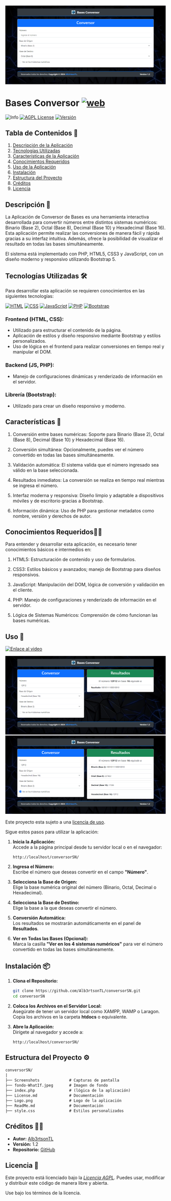 <img src="Screenshots/Screenshot-BasesConversor-Localhost.png" alt="Logo con nombre"><br>

# Bases Conversor [![web](https://img.shields.io/badge/web-red)](https://basesconversor.rf.gd)

![Info](https://img.shields.io/badge/type-Homework-white) 
[![AGPL License](https://img.shields.io/badge/License-AGLP-blue.svg)](https://opensource.org/licenses/MIT)
[![Versión](https://img.shields.io/badge/Versi%C3%B3n-1.2-green)](https://github.com/Alb3rtsonTL/conversorSN)


## Tabla de Contenidos 📑
1. [Descripción de la Aplicación](#descripción-📑)
2. [Tecnologías Utilizadas](#tecnologías-utilizadas-🛠)
3. [Características de la Aplicación](#características-🎯)
4. [Conocimientos Requeridos](#conocimientos-requeridos🙇🏻)
5. [Uso de la Aplicación](#uso-🧩)
6. [Instalación](#instalación-📦)
7. [Estructura del Proyecto](#estructura-del-proyecto-⚙)
8. [Créditos](#créditos-👨‍💼)
9. [Licencia](#licencia-📖)


## Descripción 📑

La Aplicación de Conversor de Bases es una herramienta interactiva desarrollada para convertir números entre distintos sistemas numéricos: Binario (Base 2), Octal (Base 8), Decimal (Base 10) y Hexadecimal (Base 16). Esta aplicación permite realizar las conversiones de manera fácil y rápida gracias a su interfaz intuitiva. Además, ofrece la posibilidad de visualizar el resultado en todas las bases simultáneamente.

El sistema está implementado con PHP, HTML5, CSS3 y JavaScript, con un diseño moderno y responsivo utilizando Bootstrap 5.


## Tecnologías Utilizadas 🛠

Para desarrollar esta aplicación se requieren conocimientos en las siguientes tecnologías:

<!-- Iconos sacados de: https://github.com/hendrasob/badges/blob/master/README.md , https://github.com/Ileriayo/markdown-badges , https://ileriayo.github.io/markdown-badges/ y https://github.com/alexandresanlim/Badges4-README.md-Profile -->

[![HTML](https://img.shields.io/badge/HTML5-E34F26?style=for-the-badge&logo=html5&logoColor=white)](https://es.wikipedia.org/wiki/HTML5)
[![CSS](https://img.shields.io/badge/CSS3-1572B6?style=for-the-badge&logo=css3&logoColor=white)](https://es.wikipedia.org/wiki/CSS)
[![JavaScript](https://img.shields.io/badge/JavaScript-323330?style=for-the-badge&logo=javascript&logoColor=F7DF1E)](https://es.wikipedia.org/wiki/JavaScript)
[![PHP](https://img.shields.io/badge/PHP-777BB4?style=for-the-badge&logo=php&logoColor=white)](https://es.wikipedia.org/wiki/PHP)
[![Bootstrap](https://img.shields.io/badge/Bootstrap-563D7C?style=for-the-badge&logo=bootstrap&logoColor=white)](https://getbootstrap.com)

### Frontend (HTML, CSS):
- Utilizado para estructurar el contenido de la página.
- Aplicación de estilos y diseño responsivo mediante Bootstrap y estilos personalizados.
- Uso de lógica en el frontend para realizar conversiones en tiempo real y manipular el DOM.

### Backend (JS, PHP):
- Manejo de configuraciones dinámicas y renderizado de información en el servidor.

### Librería (Bootstrap):
- Utilizado para crear un diseño responsivo y moderno.


## Características 🎯

1. Conversión entre bases numéricas: Soporte para Binario (Base 2), Octal (Base 8), Decimal (Base 10) y Hexadecimal (Base 16).

2. Conversión simultánea: Opcionalmente, puedes ver el número convertido en todas las bases simultáneamente.

3. Validación automática: El sistema valida que el número ingresado sea válido en la base seleccionada.

4. Resultados inmediatos: La conversión se realiza en tiempo real mientras se ingresa el número.

5. Interfaz moderna y responsiva: Diseño limpio y adaptable a dispositivos móviles y de escritorio gracias a Bootstrap.

6. Información dinámica: Uso de PHP para gestionar metadatos como nombre, versión y derechos de autor.


## Conocimientos Requeridos🙇🏻
Para entender y desarrollar esta aplicación, es necesario tener conocimientos básicos e intermedios en:

1. HTML5: Estructuración de contenido y uso de formularios.

2. CSS3: Estilos básicos y avanzados; manejo de Bootstrap para diseños responsivos.

3. JavaScript: Manipulación del DOM, lógica de conversión y validación en el cliente.

4. PHP: Manejo de configuraciones y renderizado de información en el servidor.

5. Lógica de Sistemas Numéricos: Comprensión de cómo funcionan las bases numéricas.


## Uso 🧩 
[![Enlace al video](https://img.shields.io/static/v1?label=&message=Ver+tutorial+de+uso&color=ff0000&logo=youtube&logoColor=white)](https://www.youtube.com/)

![Captura de conversion](/Screenshots/Screenshot-BasesConversor-Results-Localhost.png)
![Captura de todas las conversiones](/Screenshots/Screenshot-BasesConversor-AllConversions-Localhost.png)

Este proyecto esta sujeto a una [licencia de uso](#licencia--licenceLicencia).

Sigue estos pasos para utilizar la aplicación:

1. **Inicia la Aplicación:**\
   Accede a la página principal desde tu servidor local o en el navegador:

   ```
   http://localhost/conversorSN/
   ```

2. **Ingresa el Número:**\
   Escribe el número que deseas convertir en el campo **"Número"**.

3. **Selecciona la Base de Origen:**\
   Elige la base numérica original del número (Binario, Octal, Decimal o Hexadecimal).

4. **Selecciona la Base de Destino:**\
   Elige la base a la que deseas convertir el número.

5. **Conversión Automática:**\
   Los resultados se mostrarán automáticamente en el panel de **Resultados**.

6. **Ver en Todas las Bases (Opcional):**\
   Marca la casilla **"Ver en los 4 sistemas numéricos"** para ver el número convertido en todas las bases simultáneamente.


## Instalación 📦

1. **Clona el Repositorio:**

   ```bash
   git clone https://github.com/Alb3rtsonTL/conversorSN.git
   cd conversorSN
   ```
 
2. **Coloca los Archivos en el Servidor Local:**\
   Asegúrate de tener un servidor local como XAMPP, WAMP o Laragon. Copia los archivos en la carpeta **htdocs** o equivalente.

3. **Abre la Aplicación:**\
   Dirígete al navegador y accede a:

   ```
   http://localhost/conversorSN/
   ```


## Estructura del Proyecto ⚙

```plaintext
conversorSN/
|
├── Screenshots             # Capturas de pantalla
├── fondo-WhatIf.jpeg       # Imagen de fondo
├── index.php               # (lógica de la aplicación)
├── License.md              # Documentación
├── Logo.png                # Logo de la aplicación
├── ReadMe.md               # Documentación
├── style.css               # Estilos personalizados
```


## Créditos 👨‍💼

- **Autor:** [Alb3rtsonTL](https://github.com/Alb3rtsonTL)
- **Versión:** 1.2
- **Repositorio:** [GitHub](https://github.com/Alb3rtsonTL/conversorSN)


## Licencia 📖

Este proyecto está licenciado bajo la *[Licencia AGPL](./Licence.md)*. Puedes usar, modificar y distribuir este código de manera libre y abierta.

Use bajo los términos de la licencia.
